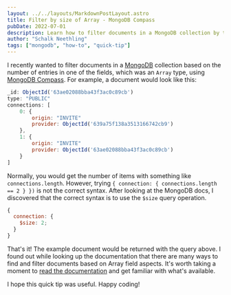 ```yaml
---
layout: ../../layouts/MarkdownPostLayout.astro
title: Filter by size of Array - MongoDB Compass
pubDate: 2022-07-01
description: Learn how to filter documents in a MongoDB collection by the size of an array field.
author: "Schalk Neethling"
tags: ["mongodb", "how-to", "quick-tip"]
---
```


I recently wanted to filter documents in a [MongoDB](https://www.mongodb.com) collection based on the number of entries in one of the fields, which was an `Array` type, using [MongoDB Compass](https://www.mongodb.com/products/compass). For example, a document would look like this:

```jsx
_id: ObjectId('63ae02088bba43f3ac0c89cb')
type: "PUBLIC"
connections: [
    0: {
        origin: "INVITE"
        provider: ObjectId('639a75f138a3513166742cb9')
    },
    1: {
        origin: "INVITE"
        provider: ObjectId('63ae02088bba43f3ac0c89cb')
    }
]
```

Normally, you would get the number of items with something like `connections.length`. However, trying `{ connection: { connections.length == 2 } })` is not the correct syntax. After looking at the MongoDB docs, I discovered that the correct syntax is to use the `$size` query operation.

```jsx
{
  connection: {
    $size: 2;
  }
}
```

That's it! The example document would be returned with the query above. I found out while looking up the documentation that there are many ways to find and filter documents based on Array field aspects. It's worth taking a moment to [read the documentation](https://www.mongodb.com/docs/manual/tutorial/query-arrays/) and get familiar with what's available.

I hope this quick tip was useful. Happy coding!
